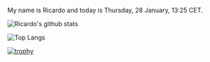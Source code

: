 My name is Ricardo and today is Thursday, 28 January, 13:25 CET.

![Ricardo's github stats](https://github-readme-stats.vercel.app/api?username=ricardoschroeder&show_icons=true&theme=dark)

![Top Langs](https://github-readme-stats.vercel.app/api/top-langs/?username=ricardoschroeder&theme=dark)

[![trophy](https://github-profile-trophy.vercel.app/?username=ricardoschroeder&theme=onedark)](https://github.com/ryo-ma/github-profile-trophy)

<!--
**ricardoschroeder/ricardoschroeder** is a ✨ _special_ ✨ repository because its `README.md` (this file) appears on your GitHub profile.

Here are some ideas to get you started:

- 🔭 I’m currently working on ...
- 🌱 I’m currently learning ...
- 👯 I’m looking to collaborate on ...
- 🤔 I’m looking for help with ...
- 💬 Ask me about ...
- 📫 How to reach me: ...
- 😄 Pronouns: ...
- ⚡ Fun fact: ...
-->
